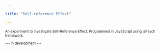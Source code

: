 ```yaml
---

title: "Self-reference Effect"

---
```


<p style="font-size: 80%;">An experiment to investigate Self-Reference Effect. Programmed in JavaScript using jsPsych framework.</p>

<p style="font-size: 80%;">--- in development --- </p>
